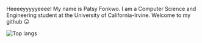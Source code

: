 Heeeeyyyyyeeee! My name is Patsy Fonkwo. I am a Computer Science and Engineering student at the University of California-Irvine. Welcome to my github 😛

<div>
<img alt="Top langs" src="https://github-readme-stats.vercel.app/api/top-langs/?username=patsyfonkwo&&langs_count=5&theme=synthwave"/>
</div>
